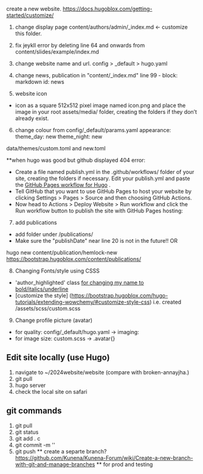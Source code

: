 create a new website. 
https://docs.hugoblox.com/getting-started/customize/

1. change display page 
    content/authors/admin/_index.md <- customize this folder. 
2. fix jeykll error by deleting line 64 and onwards from content/slides/example/index.md
3. change website name and url. 
    config > _default > hugo.yaml 
4. change news, publication in "content/_index.md"
line 99   - block: markdown
    id: news

5. website icon 
- icon as a square 512x512 pixel image named icon.png and place the image in your root assets/media/ folder, creating the folders if they don’t already exist.

6. change colour 
from config/_default/params.yaml 
appearance:
  theme_day: new 
  theme_night: new

data/themes/custom.toml and new.toml

**when hugo was good but github displayed 404 error:
- Create a file named publish.yml in the .github/workflows/ folder of your site, creating the folders if necessary.
Edit your publish.yml and paste the [GitHub Pages workflow for Hugo](https://github.com/HugoBlox/hugo-blox-builder/blob/main/starters/blog/.github/workflows/publish.yaml) .
- Tell GitHub that you want to use GitHub Pages to host your website by clicking Settings > Pages > Source and then choosing GitHub Actions.
- Now head to Actions > Deploy Website > Run workflow and click the Run workflow button to publish the site with GitHub Pages hosting:

7. add publications 
- add folder under /publications/ 
- Make sure the "publishDate" near line 20 is not in the future!! 
OR 

hugo new content/publication/hemlock-new 
https://bootstrap.hugoblox.com/content/publications/

8. Changing Fonts/style using CSSS 
- 'author_highlighted' class [for changing my name to bold/italics/underline](https://github.com/HugoBlox/hugo-blox-builder/blob/137ebf6fdc28a98ae9de519c5673df509344238c/modules/blox-bootstrap/assets/scss/wowchemy/elements/_content.scss#L154)
- [customize the style] (https://bootstrap.hugoblox.com/hugo-tutorials/extending-wowchemy/#customize-style-css) i.e. created /assets/scss/custom.scss

9. Change profile picture (avatar)  
- for quality: config/_default/hugo.yaml -> imaging: 
- for image size: custom.scss -> .avatar{}

## Edit site locally (use Hugo)
1. navigate to ~/2024website/website (compare with broken-annayjha.)
2. git pull 
3. hugo server 
4. check the local site on safari


## git commands 
1. git pull 
2. git status 
3. git add . c
4. git commit -m ''
5. git push
** create a separte branch? https://github.com/Kunena/Kunena-Forum/wiki/Create-a-new-branch-with-git-and-manage-branches
** for prod and testing